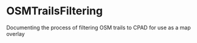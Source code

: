 # OSMTrailsFiltering
Documenting the process of filtering OSM trails to CPAD for use as a map overlay
